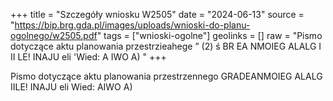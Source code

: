 +++
title = "Szczegóły wniosku W2505"
date = "2024-06-13"
source = "https://bip.brg.gda.pl/images/uploads/wnioski-do-planu-ogolnego/w2505.pdf"
tags = ["wnioski-ogolne"]
geolinks = []
raw = "Pismo dotyczące aktu planowania przestrzieahege ” (2) ś BR EA NMOIEG ALALG I II LE! INAJU  eli 'Wied:  A IWO A) "
+++

Pismo dotyczące aktu planowania przestrzennego
GRADEANMOIEG ALALG
IILE! INAJU eli Wied: AIWO
A)


